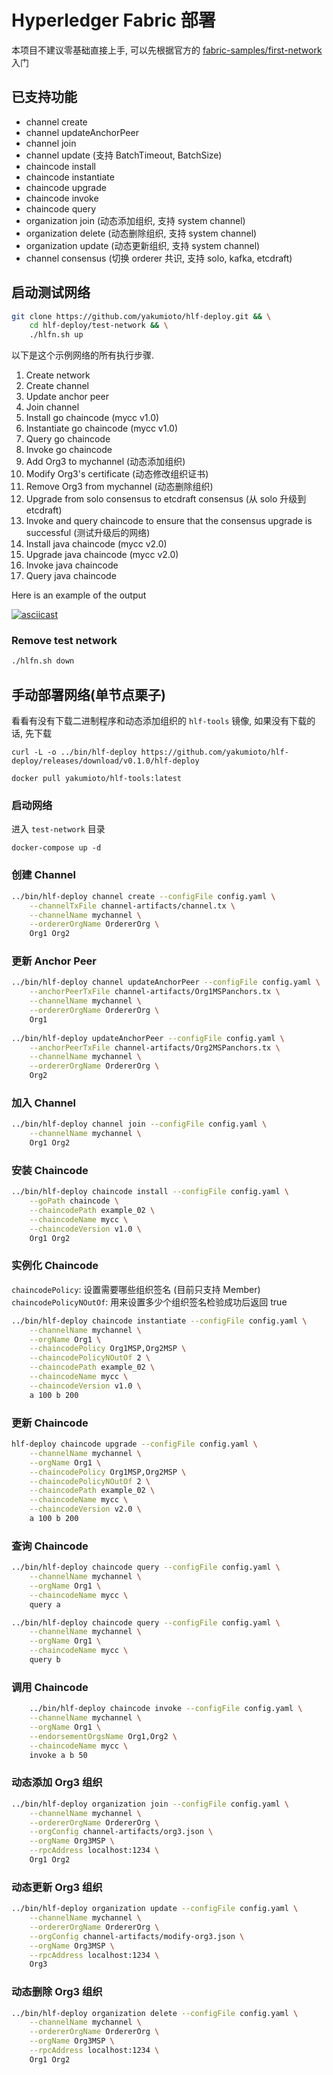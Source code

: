 # Hyperledger Fabric 部署

本项目不建议零基础直接上手, 可以先根据官方的 
[fabric-samples/first-network](https://github.com/hyperledger/fabric-samples) 入门

## 已支持功能

- channel create
- channel updateAnchorPeer
- channel join
- channel update (支持 BatchTimeout, BatchSize)
- chaincode install
- chaincode instantiate
- chaincode upgrade
- chaincode invoke
- chaincode query
- organization join (动态添加组织, 支持 system channel)
- organization delete (动态删除组织, 支持 system channel)
- organization update (动态更新组织, 支持 system channel)
- channel consensus (切换 orderer 共识, 支持 solo, kafka, etcdraft)

## 启动测试网络

```bash
git clone https://github.com/yakumioto/hlf-deploy.git && \
    cd hlf-deploy/test-network && \
    ./hlfn.sh up
```

以下是这个示例网络的所有执行步骤.

1. Create network
2. Create channel
3. Update anchor peer
4. Join channel
5. Install go chaincode (mycc v1.0)
6. Instantiate go chaincode (mycc v1.0)
7. Query go chaincode
8. Invoke go chaincode
9. Add Org3 to mychannel (动态添加组织)
10. Modify Org3's certificate (动态修改组织证书)
11. Remove Org3 from mychannel (动态删除组织)
12. Upgrade from solo consensus to etcdraft consensus (从 solo 升级到 etcdraft)
13. Invoke and query chaincode to ensure that the consensus upgrade is successful (测试升级后的网络)
14. Install java chaincode (mycc v2.0)
15. Upgrade java chaincode (mycc v2.0)
16. Invoke java chaincode
17. Query java chaincode

Here is an example of the output

[![asciicast](https://asciinema.org/a/291386.svg)](https://asciinema.org/a/291386)

### Remove test network

```bash
./hlfn.sh down
```

## 手动部署网络(单节点栗子)

看看有没有下载二进制程序和动态添加组织的 `hlf-tools` 镜像, 如果没有下载的话, 先下载

`curl -L -o ../bin/hlf-deploy https://github.com/yakumioto/hlf-deploy/releases/download/v0.1.0/hlf-deploy`

`docker pull yakumioto/hlf-tools:latest`

### 启动网络

进入 `test-network` 目录

`docker-compose up -d`

### 创建 Channel

```bash
../bin/hlf-deploy channel create --configFile config.yaml \
    --channelTxFile channel-artifacts/channel.tx \
    --channelName mychannel \
    --ordererOrgName OrdererOrg \
    Org1 Org2
```

### 更新 Anchor Peer

```bash
../bin/hlf-deploy channel updateAnchorPeer --configFile config.yaml \
    --anchorPeerTxFile channel-artifacts/Org1MSPanchors.tx \
    --channelName mychannel \
    --ordererOrgName OrdererOrg \
    Org1
    
../bin/hlf-deploy updateAnchorPeer --configFile config.yaml \
    --anchorPeerTxFile channel-artifacts/Org2MSPanchors.tx \
    --channelName mychannel \
    --ordererOrgName OrdererOrg \
    Org2
```

### 加入 Channel

```bash
../bin/hlf-deploy channel join --configFile config.yaml \
    --channelName mychannel \
    Org1 Org2
```

### 安装 Chaincode

```bash
../bin/hlf-deploy chaincode install --configFile config.yaml \
    --goPath chaincode \
    --chaincodePath example_02 \
    --chaincodeName mycc \
    --chaincodeVersion v1.0 \
    Org1 Org2
```
### 实例化 Chaincode

`chaincodePolicy`: 设置需要哪些组织签名 (目前只支持 Member)
`chaincodePolicyNOutOf`: 用来设置多少个组织签名检验成功后返回 true

```bash
../bin/hlf-deploy chaincode instantiate --configFile config.yaml \
    --channelName mychannel \
    --orgName Org1 \
    --chaincodePolicy Org1MSP,Org2MSP \
    --chaincodePolicyNOutOf 2 \
    --chaincodePath example_02 \
    --chaincodeName mycc \
    --chaincodeVersion v1.0 \
    a 100 b 200
```

### 更新 Chaincode

```bash
hlf-deploy chaincode upgrade --configFile config.yaml \
    --channelName mychannel \
    --orgName Org1 \
    --chaincodePolicy Org1MSP,Org2MSP \
    --chaincodePolicyNOutOf 2 \
    --chaincodePath example_02 \
    --chaincodeName mycc \
    --chaincodeVersion v2.0 \
    a 100 b 200
```

### 查询 Chaincode

```bash
../bin/hlf-deploy chaincode query --configFile config.yaml \
    --channelName mychannel \
    --orgName Org1 \
    --chaincodeName mycc \
    query a

../bin/hlf-deploy chaincode query --configFile config.yaml \
    --channelName mychannel \
    --orgName Org1 \
    --chaincodeName mycc \
    query b
```

### 调用 Chaincode

```bash
    ../bin/hlf-deploy chaincode invoke --configFile config.yaml \
    --channelName mychannel \
    --orgName Org1 \
    --endorsementOrgsName Org1,Org2 \
    --chaincodeName mycc \
    invoke a b 50
```

### 动态添加 Org3 组织

```bash
../bin/hlf-deploy organization join --configFile config.yaml \
    --channelName mychannel \
    --ordererOrgName OrdererOrg \
    --orgConfig channel-artifacts/org3.json \
    --orgName Org3MSP \
    --rpcAddress localhost:1234 \
    Org1 Org2
```

### 动态更新 Org3 组织

```bash
../bin/hlf-deploy organization update --configFile config.yaml \
    --channelName mychannel \
    --ordererOrgName OrdererOrg \
    --orgConfig channel-artifacts/modify-org3.json \
    --orgName Org3MSP \
    --rpcAddress localhost:1234 \
    Org3
```

### 动态删除 Org3 组织

```bash
../bin/hlf-deploy organization delete --configFile config.yaml \
    --channelName mychannel \
    --ordererOrgName OrdererOrg \
    --orgName Org3MSP \
    --rpcAddress localhost:1234 \
    Org1 Org2
```